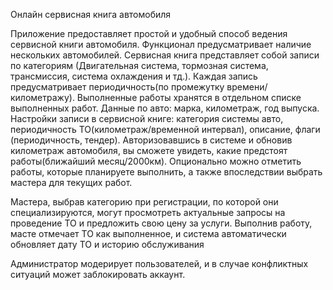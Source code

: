 Онлайн сервисная книга автомобиля

Приложение предоставляет простой и удобный способ ведения сервисной книги автомобиля.
Функционал предусматривает наличие нескольких автомобилей.
Сервисная книга представляет собой записи по категориям
(Двигательная система, тормозная система, трансмиссия, система охлаждения и тд.).
Каждая запись предусматривает периодичность(по промежутку времени/километражу).
Выполненные работы хранятся в отдельном списке выполненных работ.
Данные по авто: марка, километраж, год выпуска.
Настройки записи в сервисной книге: категория системы авто, 
периодичность ТО(километраж/временной интервал), описание, флаги (периодичность, тендер). 
Авторизовавшись в системе и обновив километраж автомобиля, вы сможете увидеть, какие предстоят работы(ближайший месяц/2000км).
Опционально можно отметить работы, которые планируете выполнить, а также впоследствии выбрать мастера для текущих работ.

Мастера, выбрав категорию при регистрации, по которой они специализируются,
могут просмотреть актуальные запросы на проведение ТО и предложить свою цену за услуги.
Выполнив работу, масте отмечает ТО как выполненное, и система автоматически обновляет дату ТО и историю обслуживания

Администратор модерирует пользователей, и в случае конфликтных ситуаций может заблокировать аккаунт.